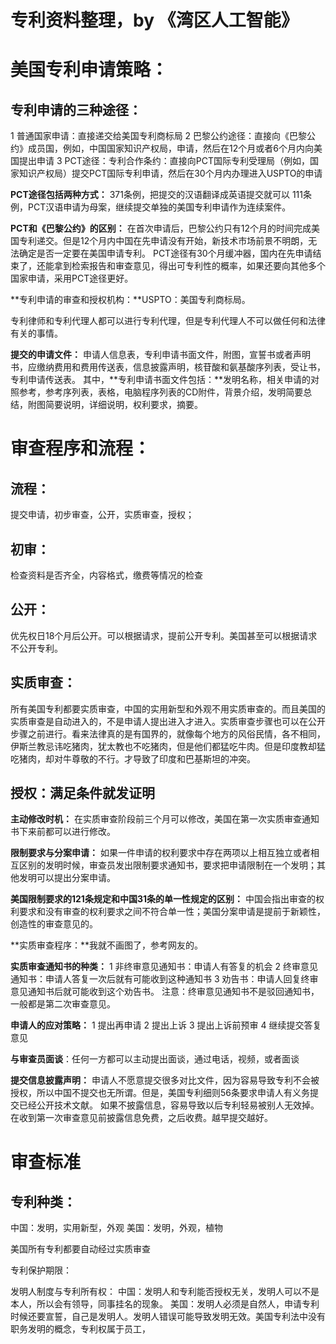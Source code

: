 
# 专利资料整理，by 《湾区人工智能》

# 美国专利申请策略：

## 专利申请的三种途径：
1 普通国家申请：直接递交给美国专利商标局
2 巴黎公约途径：直接向《巴黎公约》成员国，例如，中国国家知识产权局，申请，然后在12个月或者6个月内向美国提出申请
3 PCT途径：专利合作条约：直接向PCT国际专利受理局（例如，国家知识产权局）提交PCT国际专利申请，然后在30个月内办理进入USPTO的申请

**PCT途径包括两种方式：**
371条例，把提交的汉语翻译成英语提交就可以
111条例，PCT汉语申请为母案，继续提交单独的美国专利申请作为连续案件。

**PCT和《巴黎公约》的区别：**
在首次申请后，巴黎公约只有12个月的时间完成美国专利递交。但是12个月内中国在先申请没有开始，新技术市场前景不明朗，无法确定是否一定要在美国申请专利。
PCT途径有30个月缓冲器，国内在先申请结束了，还能拿到检索报告和审查意见，得出可专利性的概率，如果还要向其他多个国家申请，采用PCT途径更好。

**专利申请的审查和授权机构：**USPTO：美国专利商标局。

专利律师和专利代理人都可以进行专利代理，但是专利代理人不可以做任何和法律有关的事情。

**提交的申请文件：**
申请人信息表，专利申请书面文件，附图，宣誓书或者声明书，应缴纳费用和费用传送表，信息披露声明，核苷酸和氨基酸序列表，受让书，专利申请传送表。
其中，**专利申请书面文件包括：**发明名称，相关申请的对照参考，参考序列表，表格，电脑程序列表的CD附件，背景介绍，发明简要总结，附图简要说明，详细说明，权利要求，摘要。

# 审查程序和流程：
## 流程：
提交申请，初步审查，公开，实质审查，授权；

## 初审：
检查资料是否齐全，内容格式，缴费等情况的检查
## 公开：
优先权日18个月后公开。可以根据请求，提前公开专利。美国甚至可以根据请求不公开专利。

## 实质审查：
所有美国专利都要实质审查，中国的实用新型和外观不用实质审查的。而且美国的实质审查是自动进入的，不是申请人提出进入才进入。实质审查步骤也可以在公开步骤之前进行。看来法律真的是有国界的，就像每个地方的风俗民情，各不相同，伊斯兰教忌讳吃猪肉，犹太教也不吃猪肉，但是他们都猛吃牛肉。但是印度教却猛吃猪肉，却对牛尊敬的不行。才导致了印度和巴基斯坦的冲突。

## 授权：满足条件就发证明

**主动修改时机：**
在实质审查阶段前三个月可以修改，美国在第一次实质审查通知书下来前都可以进行修改。

**限制要求与分案申请：**
如果一件申请的权利要求中存在两项以上相互独立或者相互区别的发明时候，审查员发出限制要求通知书，要求把申请限制在一个发明；其他发明可以提出分案申请。

**美国限制要求的121条规定和中国31条的单一性规定的区别：**
中国会指出审查的权利要求和没有审查的权利要求之间不符合单一性；美国分案申请是提前于新颖性，创造性的审查意见的。

**实质审查程序：**我就不画图了，参考网友的。

**实质审查通知书的种类：**
1 非终审意见通知书：申请人有答复的机会
2 终审意见通知书：申请人答复一次后就有可能收到这种通知书
3 劝告书：申请人回复终审意见通知书后就可能收到这个劝告书。
注意：终审意见通知书不是驳回通知书，一般都是第二次审查意见。

**申请人的应对策略：**
1 提出再申请
2 提出上诉
3 提出上诉前预审
4 继续提交答复意见

**与审查员面谈**：任何一方都可以主动提出面谈，通过电话，视频，或者面谈

**提交信息披露声明：**
申请人不愿意提交很多对比文件，因为容易导致专利不会被授权，所以中国不提交也无所谓。但是，美国专利细则56条要求申请人有义务提交已经公开技术文献。
如果不披露信息，容易导致以后专利轻易被别人无效掉。在收到第一次审查意见前披露信息免费，之后收费。越早提交越好。


# 审查标准

## 专利种类：
中国：发明，实用新型，外观
美国：发明，外观，植物

美国所有专利都要自动经过实质审查

专利保护期限：


发明人制度与专利所有权：
中国：发明人和专利能否授权无关，发明人可以不是本人，所以会有领导，同事挂名的现象。
美国：发明人必须是自然人，申请专利时候还要宣誓，自己是发明人。发明人错误可能导致发明无效。美国专利法中没有职务发明的概念，专利权属于员工，
